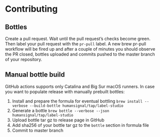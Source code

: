 # Contributing

## Bottles
Create a pull request.
Wait until the pull request’s checks become green.
Then label your pull request with the `pr-pull` label.
A new brew pr-pull workflow will be fired up and after a couple of minutes you should observe the PR closed, bottles uploaded and commits pushed to the master branch of your repository.

## Manual bottle build
GitHub actions supports only Catalina and Big Sur macOS runners.
In case you want to populate release with manually prebuilt bottles:
1. Install and prepare the formula for eventual bottling `brew install --verbose --build-bottle humansignal/tap/label-studio`
2. Generate a bottle `brew bottle --verbose --json humansignal/tap/label-studio`
3. Upload bottle tar gz to release page in GitHub
4. Add sha256 of your bottle tar gz to the `bottle` section in formula file
5. Commit to master branch
